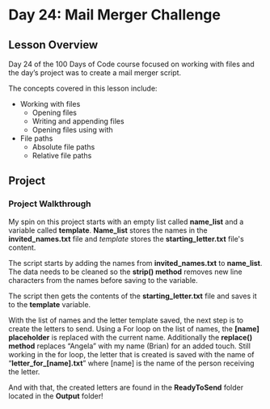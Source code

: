 # Day 24: Mail Merger Challenge
## Lesson Overview
Day 24 of the 100 Days of Code course focused on working with files and the day’s project was to create a mail merger script.

The concepts covered in this lesson include:
- Working with files
    - Opening files
    - Writing and appending files
    - Opening files using with
- File paths
    - Absolute file paths
    - Relative file paths
## Project
### Project Walkthrough
My spin on this project starts with an empty list called **name_list** and a variable called **template**. **Name_list** stores the names in the **invited_names.txt** file and *template* stores the **starting_letter.txt** file's content.

The script starts by adding the names from **invited_names.txt** to **name_list**. The data needs to be cleaned so the **strip() method** removes new line characters from the names before saving to the variable.

The script then gets the contents of the **starting_letter.txt** file and saves it to the **template** variable.

With the list of names and the letter template saved, the next step is to create the letters to send. Using a For loop on the list of names, the **[name] placeholder** is replaced with the current name. Additionally the **replace() method** replaces “Angela” with my name (Brian) for an added touch. Still working in the for loop, the letter that is created is saved with the name of “**letter_for_[name].txt**” where [name] is the name of the person receiving the letter. 

And with that, the created letters are found in the **ReadyToSend** folder located in the **Output** folder!
